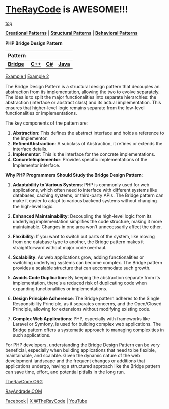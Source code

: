 # [TheRayCode](../../../README.md) is AWESOME!!!

[top](../README.md)

**[Creational Patterns](../../Creational/README.md)** | **[Structural Patterns](..//README.md)** | **[Behavioral Patterns](../../Behavioral/README.md)**

**PHP Bridge Design Pattern**

|Pattern|   |   |   |
|---|---|---|---|
| [**Bridge**](README.md) | [**C++**](../../../CPP/Structural/Bridge/README.md) | [**C#**](../../../CPP/Structural/Bridge/README.md) | [**Java**](../../../Java/Structural/Bridge/README.md) | 

[Example 1](Example/README.md)  [Example 2](./Example2/README.md)  

The Bridge Design Pattern is a structural design pattern that decouples an abstraction from its implementation, allowing the two to evolve separately. The idea is to split the major functionalities into separate hierarchies: the abstraction (interface or abstract class) and its actual implementation. This ensures that higher-level logic remains separate from the low-level functionalities or implementations.

The key components of the pattern are:
1. **Abstraction**: This defines the abstract interface and holds a reference to the Implementor.
2. **RefinedAbstraction**: A subclass of Abstraction, it refines or extends the interface details.
3. **Implementor**: This is the interface for the concrete implementations.
4. **ConcreteImplementor**: Provides specific implementations of the Implementor interface.

**Why PHP Programmers Should Study the Bridge Design Pattern**:
1. **Adaptability to Various Systems**: PHP is commonly used for web applications, which often need to interface with different systems like databases, caching systems, or third-party APIs. The Bridge pattern can make it easier to adapt to various backend systems without changing the high-level logic.

2. **Enhanced Maintainability**: Decoupling the high-level logic from its underlying implementation simplifies the code structure, making it more maintainable. Changes in one area won't unnecessarily affect the other.

3. **Flexibility**: If you want to switch out parts of the system, like moving from one database type to another, the Bridge pattern makes it straightforward without major code overhaul.

4. **Scalability**: As web applications grow, adding functionalities or switching underlying systems can become complex. The Bridge pattern provides a scalable structure that can accommodate such growth.

5. **Avoids Code Duplication**: By keeping the abstraction separate from its implementation, there's a reduced risk of duplicating code when expanding functionalities or implementations.

6. **Design Principle Adherence**: The Bridge pattern adheres to the Single Responsibility Principle, as it separates concerns, and the Open/Closed Principle, allowing for extensions without modifying existing code.

7. **Complex Web Applications**: PHP, especially with frameworks like Laravel or Symfony, is used for building complex web applications. The Bridge pattern offers a systematic approach to managing complexities in such applications.

For PHP developers, understanding the Bridge Design Pattern can be very beneficial, especially when building applications that need to be flexible, maintainable, and scalable. Given the dynamic nature of the web development landscape and the frequent changes or additions that applications undergo, having a structured approach like the Bridge pattern can save time, effort, and potential pitfalls in the long run.

[TheRayCode.ORG](https://www.TheRayCode.org)

[RayAndrade.COM](https://www.RayAndrade.com)

[Facebook](https://www.facebook.com/TheRayCode/) | [X @TheRayCode](https://www.x.com/TheRayCode/) | [YouTube](https://www.youtube.com/AndradeRay/)
